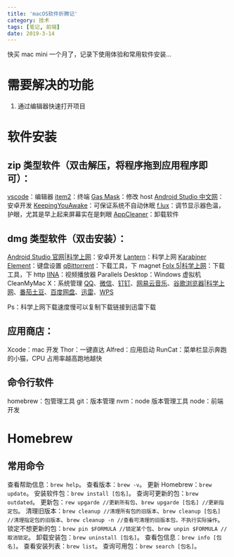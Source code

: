 ```yaml
---
title: 'macOS软件折腾记'
category: 技术
tags: [笔记, 前端]
date: 2019-3-14
---
```


快买 mac mini 一个月了，记录下使用体验和常用软件安装...

<!-- more -->

# 需要解决的功能

1. 通过编辑器快速打开项目

# 软件安装

## zip 类型软件（双击解压，将程序拖到应用程序即可）：

[vscode](https://code.visualstudio.com/)：编辑器
[item2](https://www.iterm2.com/)：终端
[Gas Mask](https://github.com/2ndalpha/gasmask)：修改 host
[Android Studio 中文网](http://www.android-studio.org/)：安卓开发
[KeepingYouAwake](https://github.com/newmarcel/KeepingYouAwake)：可保证系统不自动休眠
[f.lux](https://justgetflux.com/)：调节显示器色温，护眼，尤其是早上起来屏幕实在是刺眼
[AppCleaner](http://freemacsoft.net/appcleaner/)：卸载软件

## dmg 类型软件（双击安装）：

[Android Studio 官网|科学上网](https://developer.android.google.cn/studio/)：安卓开发
[Lantern](https://github.com/getlantern/download/wiki)：科学上网
[Karabiner Element](https://pqrs.org/osx/karabiner/index.html)：键盘设置
[qBittorrent](https://www.qbittorrent.org/)：下载工具，下 magnet
[Folx 5|科学上网](https://mac.eltima.com/download-manager.html)：下载工具，下 http
[IINA](https://iina.io/)：视频播放器
Parallels Desktop：Windows 虚拟机
CleanMyMac X：系统管理
[QQ](https://im.qq.com/download/)、[微信](https://mac.weixin.qq.com/?t=mac&lang=zh_CN)、[钉钉](https://tms.dingtalk.com/markets/dingtalk/download?spm=a3140.8196062.2231602.8.65f85c3d5uaOTy&source=1001&lwfrom=2017120202091367000000111)、[网易云音乐](https://music.163.com/#/download)、[谷歌浏览器|科学上网](https://www.google.cn/intl/zh-CN/chrome/)、[番茄土豆](https://mac.pomotodo.com/)、[百度网盘](https://pan.baidu.com/download#pan)、[迅雷](https://www.xunlei.com/)、[WPS](http://mac.wps.cn/)

Ps：科学上网下载速度慢可以复制下载链接到迅雷下载

## 应用商店：

Xcode：mac 开发
Thor：一键直达
Alfred：应用启动
RunCat：菜单栏显示奔跑的小猫，CPU 占用率越高跑地越快

## 命令行软件

homebrew：包管理工具
git：版本管理
nvm：node 版本管理工具
node：前端开发

# Homebrew

## 常用命令

查看帮助信息：`brew help`。
查看版本：`brew -v`。
更新 Homebrew：`brew update`。
安装软件包：`brew install [包名]`。
查询可更新的包：`brew outdated`。
更新包：`rew upgarde //更新所有包`、`brew upgarde [包名] //更新指定包`。
清理旧版本：`brew cleanup //清理所有包的旧版本`、`brew cleanup [包名] //清理指定包的旧版本`、`brew cleanup -n //查看可清理的旧版本包，不执行实际操作`。
锁定不想更新的包：`brew pin $FORMULA //锁定某个包`、`brew unpin $FORMULA //取消锁定`。
卸载安装包：`brew uninstall [包名]`。
查看包信息：`brew info [包名]`。
查看安装列表：`brew list`。
查询可用包：`brew search [包名]`。
